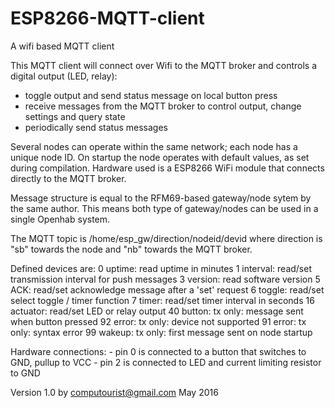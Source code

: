 # ESP8266-MQTT-client
A wifi based MQTT client

This MQTT client will connect over Wifi to the MQTT broker and controls a digital output (LED, relay):
- toggle output and send status message on local button press
- receive messages from the MQTT broker to control output, change settings and query state
- periodically send status messages

Several nodes can operate within the same network; each node has a unique node ID.
On startup the node operates with default values, as set during compilation.
Hardware used is a ESP8266 WiFi module that connects directly to the MQTT broker.

Message structure is equal to the RFM69-based gateway/node sytem by the same author.
This means both type of gateway/nodes can be used in a single Openhab system.

The MQTT topic is /home/esp_gw/direction/nodeid/devid
	where direction is "sb" towards the node and "nb" towards the MQTT broker.

Defined devices are:
	0	uptime:		read uptime in minutes
	1	interval:	read/set transmission interval for push messages
	3	version:	read software version
	5	ACK:		read/set acknowledge message after a 'set' request
	6	toggle:		read/set select toggle / timer function
	7	timer:		read/set timer interval in seconds
	16	actuator:	read/set LED or relay output
	40	button:		tx only: message sent when button pressed
	92	error:		tx only: device not supported
	91	error:		tx only: syntax error
	99	wakeup:		tx only: first message sent on node startup

Hardware connections:
	-	pin 0 is connected to a button that switches to GND, pullup to VCC
	-	pin 2 is connected to LED and current limiting resistor to GND

Version 1.0 by computourist@gmail.com May 2016


